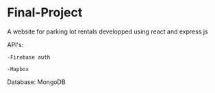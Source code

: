 # Final-Project
A website for parking lot rentals developped using react and express js

API's: 

    -Firebase auth
  
    -Mapbox
  
Database: MongoDB
